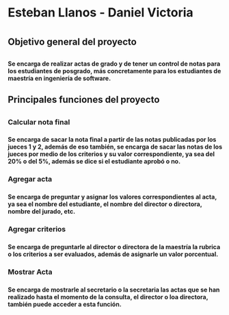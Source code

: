 <h1>Esteban Llanos - Daniel Victoria<h1>

<h2>Objetivo general del proyecto<h2>

<h4>Se encarga de realizar actas de grado y de tener un control de notas para los estudiantes de posgrado, más concretamente para los estudiantes de maestría en ingeniería de software.<h4>


<h2>Principales funciones del proyecto<h2>

<h3>Calcular nota final<h3>

<h4>Se encarga de sacar la nota final a partir de las notas publicadas por los jueces 1 y 2, además de eso también, se encarga de sacar las notas de los jueces por medio
de los criterios y su valor correspondiente, ya sea del 20% o del 5%, además se dice si el estudiante aprobó o no.<h4>

<h3>Agregar acta<h3>

<h4>Se encarga de preguntar y asignar los valores correspondientes al acta, ya sea el nombre del estudiante, el nombre del director o directora, nombre del jurado, etc.<h4>

<h3>Agregar criterios<h3>

<h4>Se encarga de preguntarle al director o directora de la maestría la rubrica o los criterios a ser evaluados, además de asignarle un valor porcentual.<h4>

<h3>Mostrar Acta<h3>

<h4>Se encarga de mostrarle al secretario o la secretaria las actas que se han realizado hasta el momento de la consulta, el director o loa directora, también puede acceder a esta función.<h4>
